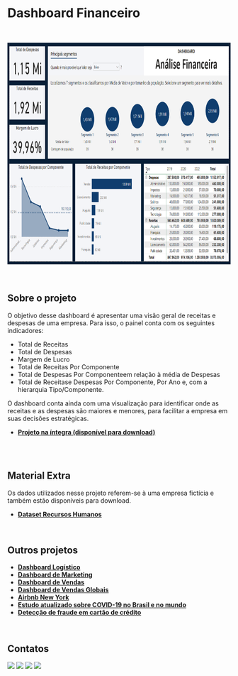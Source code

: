 # Dashboard Financeiro
<br/>

<p align="center">
  <img src="dashboard_financeiro.png" height=500px>
</p>
<br/>

## Sobre o projeto
O objetivo desse dashboard é apresentar uma visão geral de receitas e despesas de uma empresa. Para isso, o painel conta com os seguintes indicadores:

* Total de Receitas
* Total de Despesas
* Margem de Lucro
* Total de Receitas Por Componente
* Total de Despesas Por Componenteem relação à média de Despesas
* Total de Receitase Despesas Por Componente, Por Ano e, com a hierarquia Tipo/Componente.

O dashboard conta ainda com uma visualização para identificar onde as receitas e as despesas são maiores e menores, para facilitar a empresa em suas decisões estratégicas.

* **[Projeto na íntegra (disponível para download)](https://github.com/raffaloffredo/dashboard_financeiro/blob/main/dashboard_financeiro.pbix)**
<br/>

<br/>

## Material Extra
Os dados utilizados nesse projeto referem-se à uma empresa fictícia e também estão disponíveis para download.

* **[Dataset Recursos Humanos](https://github.com/raffaloffredo/dashboard_financeiro/blob/main/dataset_financeiro.xlsx)**
<br/>

## Outros projetos

* **[Dashboard Logístico](https://github.com/raffaloffredo/dashboard_logistica)**
* **[Dashboard de Marketing](https://github.com/raffaloffredo/dashboard_marketing)**
* **[Dashboard de Vendas](https://github.com/raffaloffredo/dashboard_vendas)**
* **[Dashboard de Vendas Globais](https://github.com/raffaloffredo/dashboard_vendas_globais/)**
* **[Airbnb New York](https://github.com/raffaloffredo/airbnb_new_york_portuguese)**
* **[Estudo atualizado sobre COVID-19 no Brasil e no mundo](https://github.com/raffaloffredo/covid_2023_portuguese)**
* **[Detecção de fraude em cartão de crédito](https://github.com/raffaloffredo/fraud_detection_portuguese)**
<br/>

 ## Contatos
<div>
  <a href="https://www.linkedin.com/in/raffaela-loffredo/?locale=en_US" target="_blank"><img src="https://img.shields.io/badge/-LinkedIn-%230077B5?style=for-the-badge&logo=linkedin&logoColor=white" target="_blank"></a>
  <a href="https://sites.google.com/view/loffredo/" target="_blank"><img src="https://img.shields.io/badge/website-000000?style=for-the-badge&logo=About.me&logoColor=white"></a>
  <a href="https://instagram.com/loffredo.ds" target="_blank"><img src="https://img.shields.io/badge/-Instagram-%23E4405F?style=for-the-badge&logo=instagram&logoColor=white" target="_blank"></a>
  <a href="https://medium.com/@loffredo.ds" target="_blank"><img src="https://img.shields.io/badge/Medium-12100E?style=for-the-badge&logo=medium&logoColor=white"></a>
</div>
